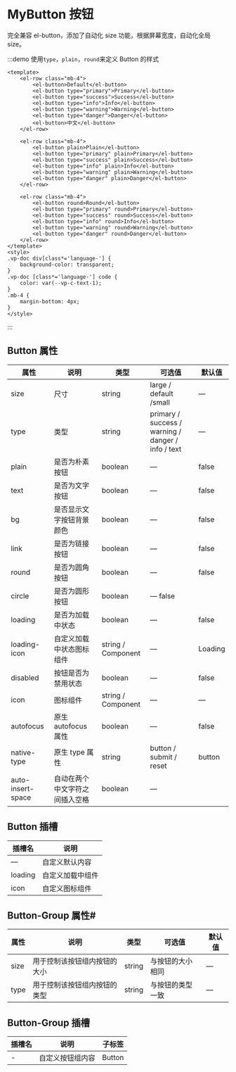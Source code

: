 # MyButton 按钮

完全兼容 el-button，添加了自动化 size 功能，根据屏幕宽度，自动化全局 size。

:::demo 使用`type`，`plain`，`round`来定义 Button 的样式

```vue
<template>
    <el-row class="mb-4">
        <el-button>Default</el-button>
        <el-button type="primary">Primary</el-button>
        <el-button type="success">Success</el-button>
        <el-button type="info">Info</el-button>
        <el-button type="warning">Warning</el-button>
        <el-button type="danger">Danger</el-button>
        <el-button>中文</el-button>
    </el-row>

    <el-row class="mb-4">
        <el-button plain>Plain</el-button>
        <el-button type="primary" plain>Primary</el-button>
        <el-button type="success" plain>Success</el-button>
        <el-button type="info" plain>Info</el-button>
        <el-button type="warning" plain>Warning</el-button>
        <el-button type="danger" plain>Danger</el-button>
    </el-row>

    <el-row class="mb-4">
        <el-button round>Round</el-button>
        <el-button type="primary" round>Primary</el-button>
        <el-button type="success" round>Success</el-button>
        <el-button type="info" round>Info</el-button>
        <el-button type="warning" round>Warning</el-button>
        <el-button type="danger" round>Danger</el-button>
    </el-row>
</template>
<style>
.vp-doc div[class*='language-'] {
    background-color: transparent;
}
.vp-doc [class*='language-'] code {
    color: var(--vp-c-text-1);
}
.mb-4 {
    margin-bottom: 4px;
}
</style>
```

:::

## Button 属性

| 属性              | 说明                           | 类型               | 可选值                                             | 默认值  |
| ----------------- | ------------------------------ | ------------------ | -------------------------------------------------- | ------- |
| size              | 尺寸                           | string             | large / default /small                             | —       |
| type              | 类型                           | string             | primary / success / warning / danger / info / text | —       |
| plain             | 是否为朴素按钮                 | boolean            | —                                                  | false   |
| text              | 是否为文字按钮                 | boolean            | —                                                  | false   |
| bg                | 是否显示文字按钮背景颜色       | boolean            | —                                                  | false   |
| link              | 是否为链接按钮                 | boolean            | —                                                  | false   |
| round             | 是否为圆角按钮                 | boolean            | —                                                  | false   |
| circle            | 是否为圆形按钮                 | boolean            | — false                                            |
| loading           | 是否为加载中状态               | boolean            | —                                                  | false   |
| loading-icon      | 自定义加载中状态图标组件       | string / Component | —                                                  | Loading |
| disabled          | 按钮是否为禁用状态             | boolean            | —                                                  | false   |
| icon              | 图标组件                       | string / Component | —                                                  | —       |
| autofocus         | 原生 autofocus 属性            | boolean            | —                                                  | false   |
| native-type       | 原生 type 属性                 | string             | button / submit / reset                            | button  |
| auto-insert-space | 自动在两个中文字符之间插入空格 | boolean            | —                                                  |

## Button 插槽

| 插槽名  | 说明             |
| ------- | ---------------- |
| —       | 自定义默认内容   |
| loading | 自定义加载中组件 |
| icon    | 自定义图标组件   |

## Button-Group 属性#

| 属性 | 说明                         | 类型   | 可选值           | 默认值 |
| ---- | ---------------------------- | ------ | ---------------- | ------ |
| size | 用于控制该按钮组内按钮的大小 | string | 与按钮的大小相同 | —      |
| type | 用于控制该按钮组内按钮的类型 | string | 与按钮的类型一致 | —      |

## Button-Group 插槽

| 插槽名 | 说明             | 子标签 |
| ------ | ---------------- | ------ |
| -      | 自定义按钮组内容 | Button |
